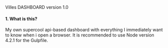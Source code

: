 Villes DASHBOARD version 1.0


#### 1\. What is this?

My own supercool api-based dashboard with everything I immediately want to know when i open a browser. It is recommended to use Node version 4.2.1 for the Gulpfile.
